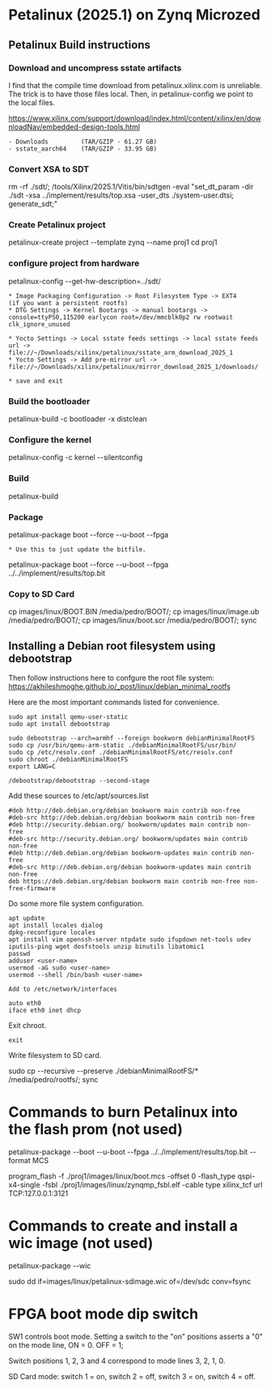 # Petalinux (2025.1) on Zynq Microzed

## Petalinux Build instructions

### Download and uncompress sstate artifacts
I find that the compile time download from petalinux.xilinx.com is unreliable. The trick is to have those files local. Then, in petalinux-config we point to the local files.

https://www.xilinx.com/support/download/index.html/content/xilinx/en/downloadNav/embedded-design-tools.html

    - Downloads         (TAR/GZIP - 61.27 GB)
    - sstate_aarch64    (TAR/GZIP - 33.95 GB)


### Convert XSA to SDT
rm -rf ./sdt/; /tools/Xilinx/2025.1/Vitis/bin/sdtgen -eval "set_dt_param -dir ./sdt -xsa ../implement/results/top.xsa -user_dts ./system-user.dtsi; generate_sdt;"

### Create Petalinux project
petalinux-create project --template zynq --name proj1
cd proj1

### configure project from hardware
petalinux-config --get-hw-description=../sdt/

    * Image Packaging Configuration -> Root Filesystem Type -> EXT4                         (if you want a persistent rootfs)
    * DTG Settings -> Kernel Bootargs -> manual bootargs -> console=ttyPS0,115200 earlycon root=/dev/mmcblk0p2 rw rootwait clk_ignore_unused

    * Yocto Settings -> Local sstate feeds settings -> local sstate feeds url ->    file://~/Downloads/xilinx/petalinux/sstate_arm_download_2025_1
    * Yocto Settings -> Add pre-mirror url ->                                       file://~/Downloads/xilinx/petalinux/mirror_download_2025_1/downloads/

    * save and exit

### Build the bootloader
petalinux-build -c bootloader -x distclean

### Configure the kernel
petalinux-config -c kernel --silentconfig

### Build
petalinux-build

### Package 
petalinux-package boot --force --u-boot --fpga

    * Use this to just update the bitfile.

petalinux-package boot --force --u-boot --fpga ../../implement/results/top.bit

### Copy to SD Card
cp images/linux/BOOT.BIN /media/pedro/BOOT/; cp images/linux/image.ub /media/pedro/BOOT/; cp images/linux/boot.scr /media/pedro/BOOT/; sync


## Installing a Debian root filesystem using debootstrap
Then follow instructions here to confgure the root file system: https://akhileshmoghe.github.io/_post/linux/debian_minimal_rootfs

Here are the most important commands listed for convenience. 

    sudo apt install qemu-user-static
    sudo apt install debootstrap

    sudo debootstrap --arch=armhf --foreign bookworm debianMinimalRootFS
    sudo cp /usr/bin/qemu-arm-static ./debianMinimalRootFS/usr/bin/
    sudo cp /etc/resolv.conf ./debianMinimalRootFS/etc/resolv.conf
    sudo chroot ./debianMinimalRootFS
    export LANG=C

    /debootstrap/debootstrap --second-stage

Add these sources to /etc/apt/sources.list

    #deb http://deb.debian.org/debian bookworm main contrib non-free
    #deb-src http://deb.debian.org/debian bookworm main contrib non-free
    #deb http://security.debian.org/ bookworm/updates main contrib non-free
    #deb-src http://security.debian.org/ bookworm/updates main contrib non-free
    #deb http://deb.debian.org/debian bookworm-updates main contrib non-free
    #deb-src http://deb.debian.org/debian bookworm-updates main contrib non-free
    deb https://deb.debian.org/debian bookworm main contrib non-free non-free-firmware

Do some more file system configuration.

    apt update
    apt install locales dialog
    dpkg-reconfigure locales
    apt install vim openssh-server ntpdate sudo ifupdown net-tools udev iputils-ping wget dosfstools unzip binutils libatomic1
    passwd
    adduser <user-name>
    usermod -aG sudo <user-name>
    usermod --shell /bin/bash <user-name>

    Add to /etc/network/interfaces

    auto eth0
    iface eth0 inet dhcp

Exit chroot.

    exit

Write filesystem to SD card.

sudo cp --recursive --preserve ./debianMinimalRootFS/* /media/pedro/rootfs/; sync





# Commands to burn Petalinux into the flash prom (not used)

petalinux-package --boot --u-boot --fpga ../../implement/results/top.bit --format MCS

program_flash -f ./proj1/images/linux/boot.mcs -offset 0 -flash_type qspi-x4-single -fsbl ./proj1/images/linux/zynqmp_fsbl.elf -cable type xilinx_tcf url TCP:127.0.0.1:3121



# Commands to create and install a wic image (not used)

petalinux-package --wic

sudo dd if=images/linux/petalinux-sdimage.wic of=/dev/sdc conv=fsync


# FPGA boot mode dip switch

SW1 controls boot mode. Setting a switch to the "on" positions asserts a "0" on the mode line, ON = 0. OFF = 1;

Switch positions 1, 2, 3 and 4 correspond to mode lines 3, 2, 1, 0.

SD Card mode: switch 1 = on, switch 2 = off, switch 3 = on, switch 4 = off.

